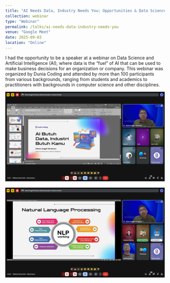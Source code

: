 ```yaml
---
title: "AI Needs Data, Industry Needs You: Opportunities & Data Science Skills in the Future"
collection: webinar
type: "Webinar"
permalink: /talks/ai-needs-data-industry-needs-you
venue: "Google Meet"
date: 2025-09-03
location: "Online"
---
```


I had the opportunity to be a speaker at a webinar on Data Science and Artificial Intelligence (AI), where data is the “fuel” of AI that can be used to make business decisions for an organization or company. This webinar was organized by Dunia Coding and attended by more than 100 participants from various backgrounds, ranging from students and academics to practitioners with backgrounds in computer science and other disciplines.

<img src="/images/webinar-data-science.png" /><br/>
<br/>
<img src="/images/webinar-data-science-2.png" />
